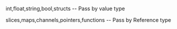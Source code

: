 int,float,string,bool,structs -- Pass by value type

slices,maps,channels,pointers,functions -- Pass by Reference type